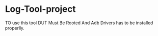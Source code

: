 # Log-Tool-project

TO use this tool DUT Must Be Rooted And Adb Drivers has to be installed properlly.
